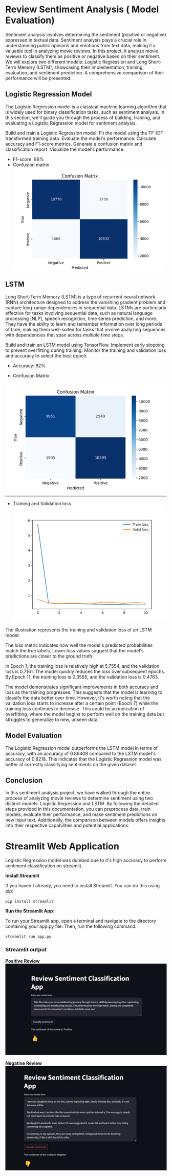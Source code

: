 
# Review Sentiment Analysis ( Model Evaluation)

Sentiment analysis involves determining the sentiment (positive or negative) expressed in textual data. Sentiment analysis plays a crucial role in understanding public opinions and emotions from text data, making it a valuable tool in analyzing movie reviews. In this project, it analyze movie reviews to classify them as positive or negative based on their sentiment. We will explore two different models: Logistic Regression and Long Short-Term Memory (LSTM), showcasing their implementation, training, evaluation, and sentiment prediction. A comprehensive comparison of their performance will be presented.


## Logistic Regression Model
The Logistic Regression model is a classical machine learning algorithm that is widely used for binary classification tasks, such as sentiment analysis. In this section, we'll guide you through the process of building, training, and evaluating a Logistic Regression model for sentiment analysis.

Build and train a Logistic Regression model:
Fit the model using the TF-IDF transformed training data.
Evaluate the model's performance:
Calculate accuracy and F1-score metrics.
Generate a confusion matrix and classification report:
Visualize the model's performance.

* F1-score: 86%
* Confusion matrix
![](https://github.com/MukeshMushyakhwo/Review-Sentiment-Analysis/blob/main/Evaluaiton%20graph/lr_cm.png?raw=true)



## LSTM 

Long Short-Term Memory (LSTM) is a type of recurrent neural network (RNN) architecture designed to address the vanishing gradient problem and capture long-range dependencies in sequential data. LSTMs are particularly effective for tasks involving sequential data, such as natural language processing (NLP), speech recognition, time series prediction, and more. They have the ability to learn and remember information over long periods of time, making them well-suited for tasks that involve analyzing sequences with dependencies that span across multiple time steps.

Build and train an LSTM model using TensorFlow. Implement early stopping to prevent overfitting during training. Monitor the training and validation loss and accuracy to select the best epoch.

* Accuracy: 82%

* Confusion Matrix

![](https://github.com/MukeshMushyakhwo/Review-Sentiment-Analysis/blob/main/Evaluaiton%20graph/lstm_cm.png?raw=true)

***
* Training and Validation loss 
![](https://github.com/MukeshMushyakhwo/Review-Sentiment-Analysis/blob/main/Evaluaiton%20graph/lstm_trian_val_loss.png?raw=true)


The illustration represents the training and validation loss of an LSTM model:

The loss metric indicates how well the model's predicted probabilities match the true labels. Lower loss values suggest that the model's predictions are closer to the ground truth.

In Epoch 1, the training loss is relatively high at 5.7554, and the validation loss is 0.7161.
The model quickly reduces the loss over subsequent epochs. By Epoch 11, the training loss is 0.3595, and the validation loss is 0.4763.

The model demonstrates significant improvements in both accuracy and loss as the training progresses. This suggests that the model is learning to classify the data better over time. However, it's worth noting that the validation loss starts to increase after a certain point (Epoch 7) while the training loss continues to decrease. This could be an indication of overfitting, where the model begins to perform well on the training data but struggles to generalize to new, unseen data.

## Model Evaluation
The Logistic Regression model outperforms the LSTM model in terms of accuracy, with an accuracy of 0.86408 compared to the LSTM model's accuracy of 0.8218. This indicates that the Logistic Regression model was better at correctly classifying sentiments on the given dataset.

## Conclusion
In this sentiment analysis project, we have walked through the entire process of analyzing movie reviews to determine sentiment using two distinct models: Logistic Regression and LSTM. By following the detailed steps provided in this documentation, you can preprocess data, train models, evaluate their performance, and make sentiment predictions on new input text. Additionally, the comparison between models offers insights into their respective capabilities and potential applications.

# Streamlit Web Application
Logistic Regression model was dumbed due to it's high accuracy to perform sentiment classification on streamlit.

**Install Streamlit**

If you haven't already, you need to install Streamlit. You can do this using pip:

`pip install streamlit`


**Run the Streamlit App**:

To run your Streamlit app, open a terminal and navigate to the directory containing your app.py file. Then, run the following command:

`streamlit run app.py`


### Streamlit output

**Positive Review**
![](https://github.com/MukeshMushyakhwo/Review-Sentiment-Analysis/blob/main/output%20screenshot/positive.png?raw=true)

**Negative Review**
![](https://github.com/MukeshMushyakhwo/Review-Sentiment-Analysis/blob/main/output%20screenshot/negative.png?raw=true)


